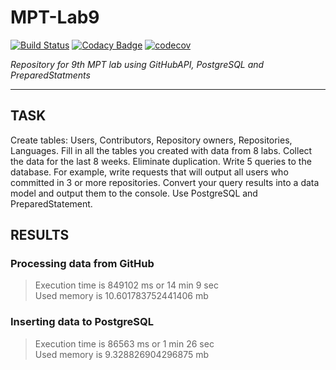 # MPT-Lab9
[![Build Status](https://travis-ci.org/daryanekryach/MPT-Lab9.svg?branch=master)](https://travis-ci.org/daryanekryach/MPT-Lab9)
[![Codacy Badge](https://api.codacy.com/project/badge/Grade/c7fc8e3129a0403388c7427ff35de579)](https://www.codacy.com/app/daryanekryach/MPT-Lab9?utm_source=github.com&amp;utm_medium=referral&amp;utm_content=daryanekryach/MPT-Lab9&amp;utm_campaign=Badge_Grade)
[![codecov](https://codecov.io/gh/daryanekryach/MPT-Lab9/branch/master/graph/badge.svg)](https://codecov.io/gh/daryanekryach/MPT-Lab9)

*Repository for 9th  MPT lab using GitHubAPI, PostgreSQL and PreparedStatments*

***

## TASK
<p>Create tables: Users, Contributors, Repository owners, Repositories, Languages. Fill in all the tables you created with data from 8 labs. Collect the data for the last 8 weeks. Eliminate duplication. Write 5 queries to the database. For example, write requests that will output all users who committed in 3 or more repositories. Convert your query results into a data model and output them to the console. Use PostgreSQL and PreparedStatement.</p>

## RESULTS
### Processing data from GitHub
> Execution time is 849102 ms or 14 min 9 sec<br/>Used memory is 10.601783752441406 mb
### Inserting data to PostgreSQL
> Execution time is 86563 ms or 1 min 26 sec<br/>Used memory is 9.328826904296875 mb

